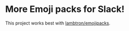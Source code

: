 # More Emoji packs for Slack!

This project works best with [lambtron/emojipacks](https://github.com/lambtron/emojipacks).

